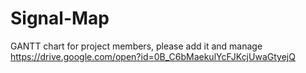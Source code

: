 # Signal-Map
GANTT chart for project members, please add it and manage
https://drive.google.com/open?id=0B_C6bMaekulYcFJKcjUwaGtyejQ
